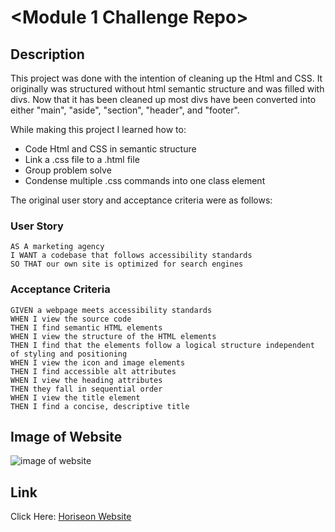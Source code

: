 # <Module 1 Challenge Repo>

## Description

This project was done with the intention of cleaning up the Html and CSS. It originally was structured without html semantic structure and was filled with divs. Now that it has been cleaned up most divs have been converted into either "main", "aside", "section", "header", and "footer".

While making this project I learned how to:

* Code Html and CSS in semantic structure
* Link a .css file to a .html file
* Group problem solve
* Condense multiple .css commands into one class element

The original user story and acceptance criteria were as follows:

### User Story

```
AS A marketing agency
I WANT a codebase that follows accessibility standards
SO THAT our own site is optimized for search engines
```

### Acceptance Criteria

```
GIVEN a webpage meets accessibility standards
WHEN I view the source code
THEN I find semantic HTML elements
WHEN I view the structure of the HTML elements
THEN I find that the elements follow a logical structure independent of styling and positioning
WHEN I view the icon and image elements
THEN I find accessible alt attributes
WHEN I view the heading attributes
THEN they fall in sequential order
WHEN I view the title element
THEN I find a concise, descriptive title
```

## Image of Website
![image of website](assets/images/website-image.png)

## Link

<!-- Link to external website. Opens in New tab -->
Click Here: <a href="https://mateo-wallace.github.io/Module-1-Challenge-Repo/" target="_blank" >Horiseon Website</a>